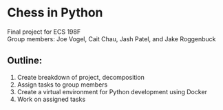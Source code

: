 # Chess in Python
Final project for ECS 198F  
Group members: Joe Vogel, Cait Chau, Jash Patel, and Jake Roggenbuck

## Outline:
1. Create breakdown of project, decomposition  
2. Assign tasks to group members  
3. Create a virtual environment for Python development using Docker  
4. Work on assigned tasks  

